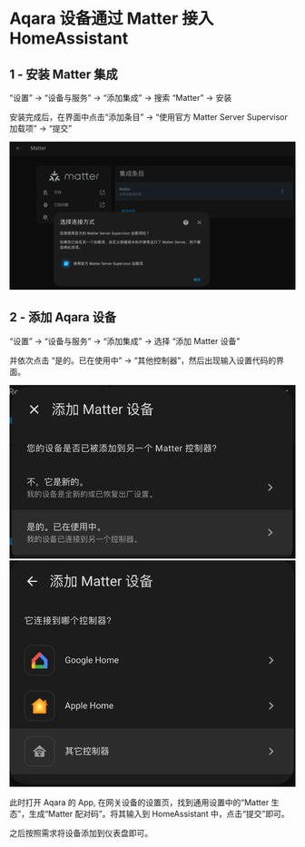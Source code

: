 # Aqara 设备通过 Matter 接入 HomeAssistant

## 1 - 安装 Matter 集成

“设置” -> “设备与服务” -> “添加集成” -> 搜索 “Matter” -> 安装

安装完成后，在界面中点击“添加条目” -> “使用官方 Matter Server Supervisor 加载项” -> “提交”

![添加条目](./.assets/matter安装完成后添加条目.png)

## 2 - 添加 Aqara 设备

“设置” -> “设备与服务” -> “添加集成” -> 选择 “添加 Matter 设备”

并依次点击 “是的。已在使用中” -> “其他控制器”，然后出现输入设置代码的界面。

![添加 Matter 设备-1](./.assets/matter添加设备.png)
![添加 Matter 设备-2](./.assets/matter添加设备2.png)

此时打开 Aqara 的 App, 在网关设备的设置页，找到通用设置中的“Matter 生态”，生成“Matter 配对码”。将其输入到 HomeAssistant 中，点击“提交”即可。

之后按照需求将设备添加到仪表盘即可。
